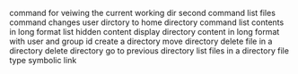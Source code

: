 command for veiwing the current working dir
second command list files
command changes user dirctory to home directory
command list contents in long format
list hidden content
display directory content in long format with user and group id
create a directory
move directory
delete file in a directory
delete directory
go to previous directory
list files in a directory
file type
symbolic link
